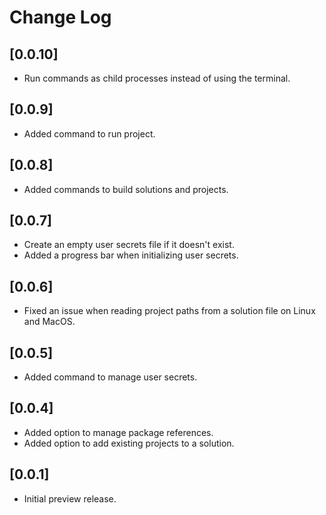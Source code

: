 # Change Log

## [0.0.10]
- Run commands as child processes instead of using the terminal.

## [0.0.9]

- Added command to run project.

## [0.0.8]

- Added commands to build solutions and projects.

## [0.0.7]

- Create an empty user secrets file if it doesn't exist.
- Added a progress bar when initializing user secrets.

## [0.0.6]

- Fixed an issue when reading project paths from a solution file on Linux and MacOS.

## [0.0.5]

- Added command to manage user secrets.

## [0.0.4]

- Added option to manage package references.
- Added option to add existing projects to a solution.

## [0.0.1]

- Initial preview release.